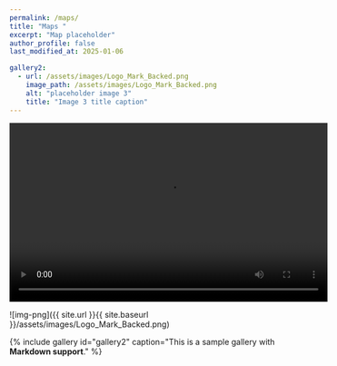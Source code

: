 ```yaml
---
permalink: /maps/
title: "Maps "
excerpt: "Map placeholder"
author_profile: false
last_modified_at: 2025-01-06

gallery2:
  - url: /assets/images/Logo_Mark_Backed.png
    image_path: /assets/images/Logo_Mark_Backed.png
    alt: "placeholder image 3"
    title: "Image 3 title caption"
---
```


<div class="video-gallery">
  <div class="video-item">
    <video width="560" height="315" controls>
      <source src="/assets/videos/BGC_dep_map2.mp4" type="video/mp4">
      Your browser does not support the video tag.
    </video>
  </div>
  <!-- Add more video items as needed -->
</div>



<img src="{{ site.url }}{{ site.baseurl }}/assets/images/Logo_Mark_Backed.png" alt="">



![img-png]({{ site.url }}{{ site.baseurl }}/assets/images/Logo_Mark_Backed.png)

{% include gallery id="gallery2"  caption="This is a sample gallery with **Markdown support**." %}

